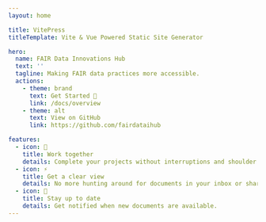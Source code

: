```yaml
---
layout: home

title: VitePress
titleTemplate: Vite & Vue Powered Static Site Generator

hero:
  name: FAIR Data Innovations Hub
  text: ''
  tagline: Making FAIR data practices more accessible.
  actions:
    - theme: brand
      text: Get Started 🚀
      link: /docs/overview
    - theme: alt
      text: View on GitHub
      link: https://github.com/fairdataihub

features:
  - icon: 🙌
    title: Work together
    details: Complete your projects without interruptions and shoulder tapping.
  - icon: ⚡
    title: Get a clear view
    details: No more hunting around for documents in your inbox or shared folders.
  - icon: 🌠
    title: Stay up to date
    details: Get notified when new documents are available.
---
```

